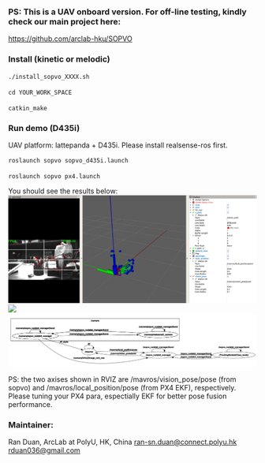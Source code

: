 ### PS: This is a UAV onboard version. For off-line testing, kindly check our main project here: 
https://github.com/arclab-hku/SOPVO

### Install (kinetic or melodic)
````
./install_sopvo_XXXX.sh

cd YOUR_WORK_SPACE

catkin_make
````

### Run demo (D435i)
UAV platform: lattepanda + D435i. Please install realsense-ros first.

````
roslaunch sopvo sopvo_d435i.launch

roslaunch sopvo px4.launch
````

You should see the results below:
<img src="results/rviz.png" width="1000"> <br />
<img src="results/sopvo_onboard.gif" width="600"> <br />
<img src="results/qt_graph.png" width="1000"> <br />

PS: the two axises shown in RVIZ are /mavros/vision_pose/pose (from sopvo) and /mavros/local_position/pose (from PX4 EKF), respectively. Please tuning your PX4 para, espectially EKF for better pose fusion performance.

### Maintainer:

Ran Duan, ArcLab at PolyU, HK, China
ran-sn.duan@connect.polyu.hk
rduan036@gmail.com
